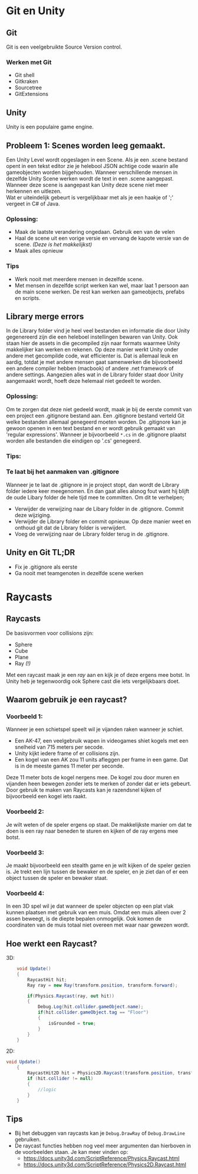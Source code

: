 # Git en Unity

## Git
Git is een veelgebruikte Source Version control.

### Werken met Git
* Git shell
* Gitkraken
* Sourcetree
* GitExtensions

## Unity
Unity is een populaire game engine.

## Probleem 1: Scenes worden leeg gemaakt.
Een Unity Level wordt opgeslagen in een Scene. Als je een .scene bestand opent in een tekst editor zie je helebool JSON achtige code waarin alle gameobjecten worden bijgehouden. Wanneer verschillende mensen in dezelfde Unity Scene werken wordt de text in een .scene aangepast. Wanneer deze scene is aangepast kan Unity deze scene niet meer herkennen en uitlezen.     
Wat er uiteindelijk gebeurt is vergelijkbaar met als je een haakje of ';' vergeet in C# of Java.

### Oplossing:
* Maak de laatste verandering ongedaan. Gebruik een van de velen
* Haal de scene uit een vorige versie en vervang de kapote versie van de scene. *(Deze is het makkelijkst)*
* Maak alles opnieuw
    
### Tips
* Werk nooit met meerdere mensen in dezelfde scene.
* Met mensen in dezelfde script werken kan wel, maar laat 1 persoon aan de main scene werken. De rest kan werken aan gameobjects, prefabs en scripts.

## Library merge errors 
In de Library folder vind je heel veel bestanden en informatie die door Unity gegenereerd zijn die een heleboel instellingen bewaren van Unity. Ook staan hier de assets in die gecompiled zijn naar formats waarmee Unity makkelijker kan werken en rekenen. Op deze manier werkt Unity onder andere met gecompilde code, wat efficienter is.
Dat is allemaal leuk en aardig, totdat je met andere mensen gaat samenwerken die bijvoorbeeld een andere compiler hebben (macbook) of andere .net framework of andere settings. Aangezien alles wat in de Library folder staat door Unity aangemaakt wordt, hoeft deze helemaal niet gedeelt te worden.

### Oplossing: 
Om te zorgen dat deze niet gedeeld wordt, maak je bij de eerste commit van een project een .gitignore bestand aan.
Een .gitignore bestand verteld Git welke bestanden allemaal genegeerd moeten worden. De .gitignore kan je gewoon openen in een text bestand en er wordt gebruik gemaakt van 'regular expressions'.
Wanneer je bijvoorbeeld `*.cs` in de .gitignore plaatst worden alle bestanden die eindigen op '.cs' genegeerd.


### Tips:

### Te laat bij het aanmaken van .gitignore
Wanneer je te laat de .gitignore in je project stopt, dan wordt de Library folder iedere keer meegenomen. En dan gaat alles alsnog fout want hij blijft de oude Libary folder de hele tijd mee te committen. Om dit te verhelpen;
* Verwijder de verwijzing naar de Libary folder in de .gitignore. Commit deze wijziging. 
* Verwijder de Library folder en commit opnieuw. Op deze manier weet en onthoud git dat de Library folder is verwijdert.
* Voeg de verwijzing naar de Library folder terug in de .gitignore.


## Unity en Git TL;DR
* Fix je .gitignore als eerste
* Ga nooit met teamgenoten in dezelfde scene werken


# Raycasts

## Raycasts
De basisvormen voor collisions zijn:
* Sphere
* Cube
* Plane
* Ray *(!)*

Met een raycast maak je een *ray* aan en kijk je of deze ergens mee botst. In Unity heb je tegenwoordig ook Sphere cast die iets vergelijkbaars doet.

## Waarom gebruik je een raycast?
### Voorbeeld 1:
Wanneer je een schietspel speelt wil je vijanden raken wanneer je schiet. 

* Een AK-47, een veelgebruik wapen in videogames shiet kogels met een snelheid van 715 meters per secode.
* Unity kijkt iedere frame of er collisions zijn.
* Een kogel van een AK zou 11 units afleggen per frame in een game. Dat is in de meeste games 11 meter per seconde. 

Deze 11 meter bots de kogel nergens mee. De kogel zou door muren en vijanden heen bewegen zonder iets te merken of zonder dat er iets gebeurt. Door gebruik te maken van Raycasts kan je razendsnel kijken of bijvoorbeeld een kogel iets raakt.

### Voorbeeld 2:
Je wilt weten of de speler ergens op staat. De makkelijkste manier om dat te doen is een ray naar beneden te sturen en kijken of de ray ergens mee botst.

### Voorbeeld 3:
Je maakt bijvoorbeeld een stealth game en je wilt kijken of de speler gezien is. Je trekt een lijn tussen de bewaker en de speler, en je ziet dan of er een object tussen de speler en bewaker staat.

### Voorbeeld 4:
In een 3D spel wil je dat wanneer de speler objecten op een plat vlak kunnen plaatsen met gebruik van een muis. Omdat een muis alleen over 2 assen beweegt, is de diepte bepalen onmogelijk. Ook komen de coordinaten van de muis totaal niet overeen met waar naar gewezen wordt.

## Hoe werkt een Raycast?
3D:
```C#
    void Update()
    {
        RaycastHit hit;
        Ray ray = new Ray(transform.position, transform.forward);

        if(Physics.Raycast(ray, out hit))
        {
            Debug.Log(hit.collider.gameObject.name);
            if(hit.collider.gameObject.tag == "Floor")
            {
                isGrounded = true;
            }
        }
    }
```
2D:
```C#
void Update()
    {
        RaycastHit2D hit = Physics2D.Raycast(transform.position, transform.forward);
        if (hit.collider != null)
        {
            //logic
        }
    }
```

## Tips
* Bij het debuggen van raycasts kan je ```Debug.DrawRay``` of ```Debug.DrawLine``` gebruiken.
* De raycast functies hebben nog veel meer argumenten dan hierboven in de voorbeelden staan. Je kan meer vinden op:
    * https://docs.unity3d.com/ScriptReference/Physics.Raycast.html
    * https://docs.unity3d.com/ScriptReference/Physics2D.Raycast.html